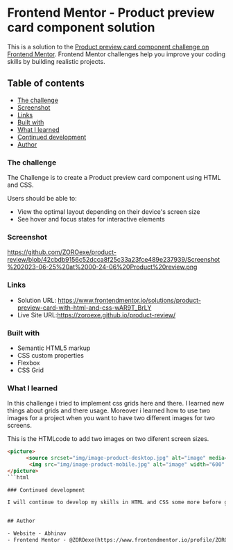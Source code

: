 # Frontend Mentor - Product preview card component solution

This is a solution to the [Product preview card component challenge on Frontend Mentor](https://www.frontendmentor.io/challenges/product-preview-card-component-GO7UmttRfa). Frontend Mentor challenges help you improve your coding skills by building realistic projects. 

## Table of contents

  - [The challenge](#the-challenge)
  - [Screenshot](#screenshot)
  - [Links](#links)
  - [Built with](#built-with)
  - [What I learned](#what-i-learned)
  - [Continued development](#continued-development)
- [Author](#author)


### The challenge

The Challenge is to create a Product preview card component using HTML and CSS.

Users should be able to:

- View the optimal layout depending on their device's screen size
- See hover and focus states for interactive elements

### Screenshot

https://github.com/ZOROexe/product-review/blob/42cbdb9156c52dcca8f25c33a23fce489e237939/Screenshot%202023-06-25%20at%2000-24-06%20Product%20review.png

### Links

- Solution URL: https://www.frontendmentor.io/solutions/product-preview-card-with-html-and-css-wAR9T_BrLY
- Live Site URL:https://zoroexe.github.io/product-review/

### Built with

- Semantic HTML5 markup
- CSS custom properties
- Flexbox
- CSS Grid

### What I learned

In this challenge i tried to implement css grids here and there. I learned new things about grids and there usage. Moreover i learned how to use two images for a project when you want to have two different images for two screens.

This is the  HTMLcode to add two images on two diferent screen sizes.

```html
<picture>
      <source srcset="img/image-product-desktop.jpg" alt="image" media="(min-width:600px)">
       <img src="img/image-product-mobile.jpg" alt="image" width="600" height="900">
</picture>
```html

### Continued development

I will continue to develop my skills in HTML and CSS some more before going into java script.I still cant do a project without help,But still i have improved so much. Gonna need to do some more challenges 


## Author

- Website - Abhinav
- Frontend Mentor - @ZOROexe(https://www.frontendmentor.io/profile/ZOROexe)

